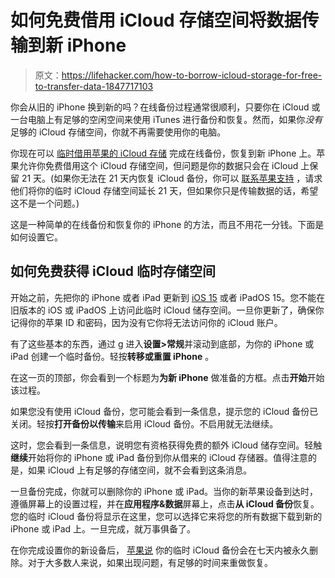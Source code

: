 # 如何免费借用 iCloud 存储空间将数据传输到新 iPhone

> 原文：<https://lifehacker.com/how-to-borrow-icloud-storage-for-free-to-transfer-data-1847717103>

你会从旧的 iPhone 换到新的吗？在线备份过程通常很顺利，只要你在 iCloud 或一台电脑上有足够的空闲空间来使用 iTunes 进行备份和恢复。然而，如果你*没有*足够的 iCloud 存储空间，你就不再需要使用你的电脑。



你现在可以 [临时借用苹果的 iCloud 存储](https://lifehacker.com/15-hidden-ios-15-features-worth-knowing-about-1847678728) 完成在线备份，恢复到新 iPhone 上。苹果允许你免费借用这个 iCloud 存储空间，但问题是你的数据只会在 iCloud 上保留 21 天。(如果你无法在 21 天内恢复 iCloud 备份，你可以 [联系苹果支持](https://getsupport.apple.com/) ，请求他们将你的临时 iCloud 存储空间延长 21 天，但如果你只是传输数据的话，希望这不是一个问题。)

这是一种简单的在线备份和恢复你的 iPhone 的方法，而且不用花一分钱。下面是如何设置它。

## 如何免费获得 iCloud 临时存储空间

开始之前，先把你的 iPhone 或者 iPad 更新到 [iOS 15](https://lifehacker.com/36-of-the-best-new-ios-15-features-for-iphone-1847674175) 或者 iPadOS 15。您不能在旧版本的 iOS 或 iPadOS 上访问此临时 iCloud 储存空间。一旦你更新了，确保你记得你的苹果 ID 和密码，因为没有它你将无法访问你的 iCloud 账户。

有了这些基本的东西，通过 g 进入**设置>常规**并滚动到底部，为你的 iPhone 或 iPad 创建一个临时备份。轻按**转移或重置 iPhone** 。

在这一页的顶部，你会看到一个标题为**为新 iPhone** 做准备的方框。点击**开始**开始该过程。

如果您没有使用 iCloud 备份，您可能会看到一条信息，提示您的 iCloud 备份已关闭。轻按**打开备份以传输**来启用 iCloud 备份。不启用就无法继续。

这时，您会看到一条信息，说明您有资格获得免费的额外 iCloud 储存空间。轻触**继续**开始将你的 iPhone 或 iPad 备份到你从借来的 iCloud 存储器。值得注意的是，如果 iCloud 上有足够的存储空间，就不会看到这条消息。

一旦备份完成，你就可以删除你的 iPhone 或 iPad。当你的新苹果设备到达时，遵循屏幕上的设置过程，并在**应用程序&数据**屏幕上，点击**从 iCloud 备份**恢复。您的临时 iCloud 备份将显示在这里，您可以选择它来将您的所有数据下载到新的 iPhone 或 iPad 上。一旦完成，就万事俱备了。

在你完成设置你的新设备后， [苹果说](https://support.apple.com/en-bn/HT212732) 你的临时 iCloud 备份会在七天内被永久删除。对于大多数人来说，如果出现问题，有足够的时间来重做恢复。
